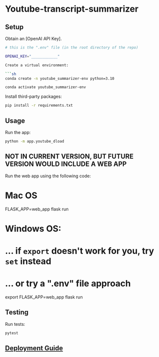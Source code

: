 # Youtube-transcript-summarizer

## Setup

Obtain an [OpenAI API Key]. 

```sh
# this is the ".env" file (in the root directory of the repo)

OPENAI_KEY="____________"

Create a virtual environment:

```sh
conda create -n youtube_summarizer-env python=3.10
```

```sh
conda activate youtube_summarizer-env
```

Install third-party packages:

```sh
pip install -r requirements.txt
```

## Usage


Run the app:


```sh
python -m app.youtube_dload
```

## NOT IN CURRENT VERSION, BUT FUTURE VERSION WOULD INCLUDE A WEB APP

Run the web app using the following code: 

# Mac OS
FLASK_APP=web_app flask run

# Windows OS:
# ... if `export` doesn't work for you, try `set` instead
# ... or try a ".env" file approach
export FLASK_APP=web_app
flask run
## Testing

Run tests:

```sh
pytest
```
## [Deployment Guide](/DEPLOYING.md)